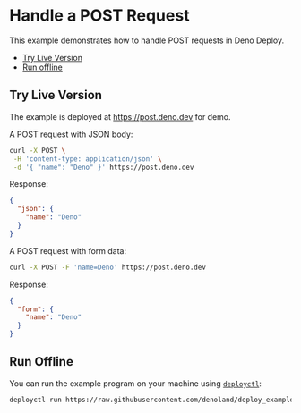 # Handle a POST Request

This example demonstrates how to handle POST requests in Deno Deploy.

- [Try Live Version](#try-live-version)
- [Run offline](#run-offline)

## Try Live Version

The example is deployed at https://post.deno.dev for demo.

A POST request with JSON body:

```sh
curl -X POST \
 -H 'content-type: application/json' \
 -d '{ "name": "Deno" }' https://post.deno.dev
```

Response:

```json
{
  "json": {
    "name": "Deno"
  }
}
```

A POST request with form data:

```sh
curl -X POST -F 'name=Deno' https://post.deno.dev
```

Response:

```json
{
  "form": {
    "name": "Deno"
  }
}
```

## Run Offline

You can run the example program on your machine using
[`deployctl`](https://github.com/denoland/deployctl):

```sh
deployctl run https://raw.githubusercontent.com/denoland/deploy_examples/main/post_request/mod.js
```
